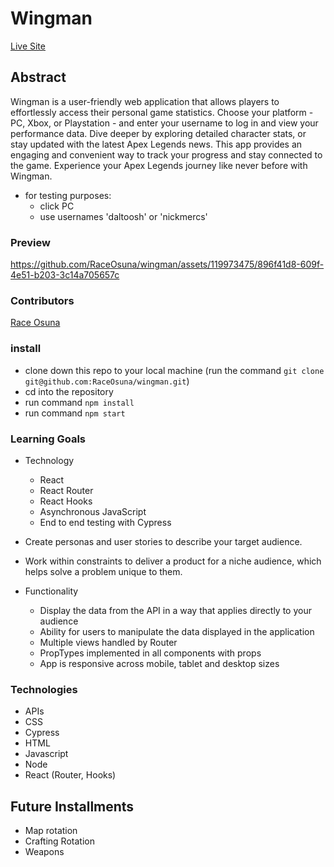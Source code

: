# Wingman

[Live Site](https://wingman-five.vercel.app/)

## Abstract

Wingman is a user-friendly web application that allows players to effortlessly access their personal game statistics. Choose your platform - PC, Xbox, or Playstation - and enter your username to log in and view your performance data. Dive deeper by exploring detailed character stats, or stay updated with the latest Apex Legends news. This app provides an engaging and convenient way to track your progress and stay connected to the game. Experience your Apex Legends journey like never before with Wingman.

- for testing purposes:
    - click PC
    - use usernames 'daltoosh' or 'nickmercs'

### Preview

https://github.com/RaceOsuna/wingman/assets/119973475/896f41d8-609f-4e51-b203-3c14a705657c

### Contributors

<p><a href="https://www.linkedin.com/in/race-osuna-17a827267/">Race Osuna</a>

### install

- clone down this repo to your local machine (run the command `git clone git@github.com:RaceOsuna/wingman.git`)
- cd into the repository
- run command `npm install`
- run command `npm start`

### Learning Goals

- Technology
  - React
  - React Router
  - React Hooks
  - Asynchronous JavaScript
  - End to end testing with Cypress

- Create personas and user stories to describe your target audience.

- Work within constraints to deliver a product for a niche audience, which helps solve a problem unique to them.

- Functionality
  - Display the data from the API in a way that applies directly to your audience
  - Ability for users to manipulate the data displayed in the application
  - Multiple views handled by Router
  - PropTypes implemented in all components with props
  - App is responsive across mobile, tablet and desktop sizes


### Technologies

- APIs
- CSS
- Cypress
- HTML
- Javascript
- Node
- React (Router, Hooks)

## Future Installments

- Map rotation
- Crafting Rotation
- Weapons
